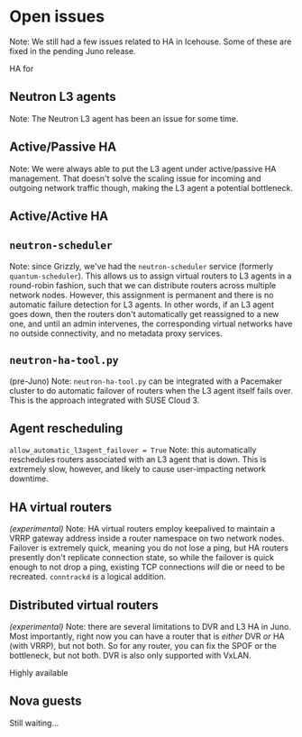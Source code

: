 # Open issues
Note: We still had a few issues related to HA in Icehouse. Some of
these are fixed in the pending Juno release.


HA for
## Neutron L3 agents
Note: The Neutron L3 agent has been an issue for some time.


## Active/Passive HA
Note: We were always able to put the L3 agent under active/passive HA
management. That doesn't solve the scaling issue for incoming and
outgoing network traffic though, making the L3 agent a potential
bottleneck.


## Active/Active HA


## `neutron-scheduler`
Note: since Grizzly, we've had the `neutron-scheduler` service
(formerly `quantum-scheduler`). This allows us to assign virtual
routers to L3 agents in a round-robin fashion, such that we can
distribute routers across multiple network nodes. However, this
assignment is permanent and there is no automatic failure detection
for L3 agents. In other words, if an L3 agent goes down, then the
routers don't automatically get reassigned to a new one, and until an
admin intervenes, the corresponding virtual networks have no outside
connectivity, and no metadata proxy services.


## `neutron-ha-tool.py`
(pre-Juno)
Note: `neutron-ha-tool.py` can be integrated with a Pacemaker cluster
to do automatic failover of routers when the L3 agent itself fails
over. This is the approach integrated with SUSE Cloud 3.


## Agent rescheduling
`allow_automatic_l3agent_failover = True`
Note: this automatically reschedules routers associated with an L3
agent that is down. This is extremely slow, however, and likely to
cause user-impacting network downtime.


## HA virtual routers
*(experimental)*
Note: HA virtual routers employ keepalived to maintain a VRRP gateway
address inside a router namespace on two network nodes. Failover is
extremely quick, meaning you do not lose a ping, but HA routers
presently don't replicate connection state, so while the failover is
quick enough to not drop a ping, existing TCP connections *will* die
or need to be recreated. `conntrackd` is a logical addition.


## Distributed virtual routers
*(experimental)*
Note: there are several limitations to DVR and L3 HA in Juno. Most
importantly, right now you can have a router that is *either* DVR *or*
HA (with VRRP), but not both. So for any router, you can fix the SPOF
or the bottleneck, but not both. DVR is also only supported with
VxLAN.


Highly available
## Nova guests
Still waiting...
